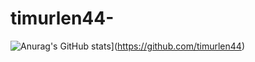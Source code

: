 # timurlen44-


![Anurag's GitHub stats](https://github-readme-stats.anuraghazra1.vercel.app/api?username=timurlen44&count_private=true&include_all_commits=true&hide=contribs&show_icons=true&cache_seconds=1800)](https://github.com/timurlen44)
